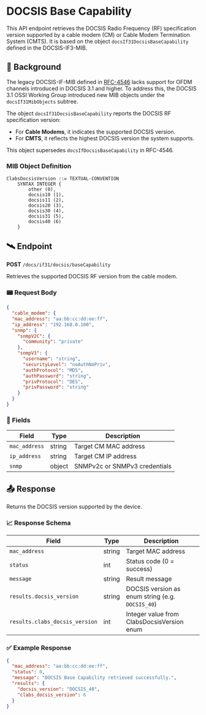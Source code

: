 # DOCSIS Base Capability

This API endpoint retrieves the DOCSIS Radio Frequency (RF) specification version supported by a cable modem (CM) or Cable Modem Termination System (CMTS). It is based on the object `docsIf31DocsisBaseCapability` defined in the DOCSIS-IF3-MIB.

## 📁 Background

The legacy DOCSIS-IF-MIB defined in [RFC-4546](https://tools.ietf.org/html/rfc4546) lacks support for OFDM channels introduced in DOCSIS 3.1 and higher. To address this, the DOCSIS 3.1 OSSI Working Group introduced new MIB objects under the `docsIf31MibObjects` subtree.

The object `docsIf31DocsisBaseCapability` reports the DOCSIS RF specification version:

* For **Cable Modems**, it indicates the supported DOCSIS version.
* For **CMTS**, it reflects the highest DOCSIS version the system supports.

This object supersedes `docsIfDocsisBaseCapability` in RFC-4546.

### MIB Object Definition

```text
ClabsDocsisVersion ::= TEXTUAL-CONVENTION
    SYNTAX INTEGER {
        other (0),
        docsis10 (1),
        docsis11 (2),
        docsis20 (3),
        docsis30 (4),
        docsis31 (5),
        docsis40 (6)
    }
```

## 🛰️ Endpoint

**POST** `/docs/if31/docsis/baseCapability`

Retrieves the supported DOCSIS RF version from the cable modem.

### 📟 Request Body

```json
{
  "cable_modem": {
  "mac_address": "aa:bb:cc:dd:ee:ff", 
  "ip_address": "192.168.0.100",
  "snmp": {
    "snmpV2C": {
      "community": "private"
    },
    "snmpV3": {
      "username": "string",
      "securityLevel": "noAuthNoPriv",
      "authProtocol": "MD5",
      "authPassword": "string",
      "privProtocol": "DES",
      "privPassword": "string"
    }
  }
}
```

### 🔑 Fields

| Field         | Type   | Description                   |
| ------------- | ------ | ----------------------------- |
| `mac_address` | string | Target CM MAC address         |
| `ip_address`  | string | Target CM IP address          |
| `snmp`        | object | SNMPv2c or SNMPv3 credentials |

## 📤 Response

Returns the DOCSIS version supported by the device.

### 📈 Response Schema

| Field                          | Type   | Description                                      |
| ------------------------------ | ------ | ------------------------------------------------ |
| `mac_address`                  | string | Target MAC address                               |
| `status`                       | int    | Status code (0 = success)                        |
| `message`                      | string | Result message                                   |
| `results.docsis_version`       | string | DOCSIS version as enum string (e.g. `DOCSIS_40`) |
| `results.clabs_docsis_version` | int    | Integer value from ClabsDocsisVersion enum       |

### ✅ Example Response

```json
{
  "mac_address": "aa:bb:cc:dd:ee:ff",
  "status": 0,
  "message": "DOCSIS Base Capability retrieved successfully.",
  "results": {
    "docsis_version": "DOCSIS_40",
    "clabs_docsis_version": 6
  }
}
```
